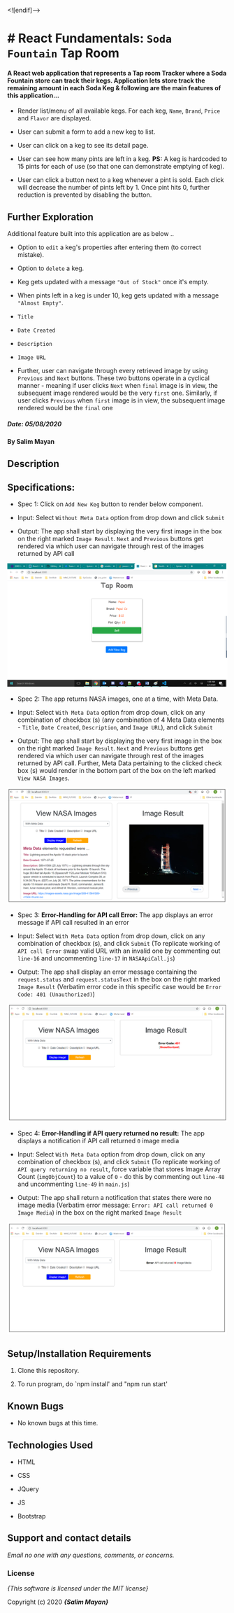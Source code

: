 <![endif]-->

# # React Fundamentals: `Soda Fountain` Tap Room

#### A React web application that represents a Tap room Tracker where a Soda Fountain store can track their kegs. Application lets store track the remaining amount in each Soda Keg & following are the main features of this application...

- Render list/menu of all available kegs. For each keg, `Name`,  `Brand`,  `Price`  and  `Flavor`  are displayed.

-  User can submit a form to add a new keg to list.

-  User can click on a keg to see its detail page.

-  User can see how many pints are left in a keg. **PS:**  A keg is hardcoded to 15 pints for each of use (so that one can demonstrate emptying of keg).

-  User can click a button next to a keg whenever a pint is sold. Each click will decrease the number of pints left by 1. Once pint hits 0, further reduction is prevented by disabling the button.

## Further Exploration

Additional feature built into this application are as below ..

-  Option to `edit` a keg's properties after entering them (to correct mistake).

-  Option to `delete` a keg.

-  Keg gets updated with a message `"Out of Stock"` once it's empty.

-  When pints left in a keg is under 10, keg gets updated with a message `"Almost Empty"`.

+ `Title`

+ `Date Created`

+ `Description`

+ `Image URL`

- Further, user can navigate through every retrieved image by using `Previous` and `Next` buttons. These two buttons operate in a cyclical manner - meaning if user clicks `Next` when `final` image is in view, the subsequent image rendered would be the very `first` one. Similarly, if user clicks `Previous` when `first` image is in view, the subsequent image rendered would be the `final` one

##### Date: **05/08/2020**

#### By **Salim Mayan**

## Description

## Specifications:

* Spec 1: Click on `Add New Keg` button to render below component.

+ Input: Select `Without Meta Data` option from drop down and click `Submit`

+ Output: The app shall start by displaying the very first image in the box on the right marked `Image Result`. `Next` and `Previous` buttons get rendered via which user can navigate through rest of the images returned by API call

![alt text](https://github.com/Rekjal/projTapRoom/blob/master/src/img/Tap_Room_with_1_Keg.png)

* Spec 2: The app returns NASA images, one at a time, with Meta Data.

+ Input: Select `With Meta Data` option from drop down, click on any combination of checkbox (s) (any combination of 4 Meta Data elements - `Title`, `Date Created`, `Description`, and `Image URL`), and click `Submit`

+ Output: The app shall start by displaying the very first image in the box on the right marked `Image Result`. `Next` and `Previous` buttons get rendered via which user can navigate through rest of the images returned by API call. Further, Meta Data pertaining to the clicked check box (s) would render in the bottom part of the box on the left marked `View NASA Images`.

![alt text](https://github.com/Rekjal/asynchAPInASAImageProject/blob/master/img/withMetaData.png)

* Spec 3: **Error-Handling for API call Error:** The app displays an error message if API call resulted in an error

+ Input: Select `With Meta Data` option from drop down, click on any combination of checkbox (s), and click `Submit` (To replicate working of `API call Error` swap valid URL with an invalid one by commenting out `line-16` and uncommenting `line-17` in `NASAApiCall.js`)

+ Output: The app shall display an error message containing the `request.status` and `request.statusText` in the box on the right marked `Image Result` (Verbatim error code in this specific case would be `Error Code: 401 (Unauthorized)`)

![alt text](https://github.com/Rekjal/asynchAPInASAImageProject/blob/master/img/errorHandlingForApiCallError.png)

* Spec 4: **Error-Handling if API query returned no result:** The app displays a notification if API call returned `0` image media

+ Input: Select `With Meta Data` option from drop down, click on any combination of checkbox (s), and click `Submit` (To replicate working of `API query returning no result`, force variable that stores Image Array Count (`imgObjCount`) to a value of `0` - do this by commenting out `line-48` and uncommenting `line-49` in `main.js`)

+ Output: The app shall return a notification that states there were no image media (Verbatim error message: `Error: API call returned 0 Image Media`) in the box on the right marked `Image Result`

![alt text](https://github.com/Rekjal/asynchAPInASAImageProject/blob/master/img/errorHandlingIfApiQueryReturnedNoResult.png)

## Setup/Installation Requirements

1. Clone this repository.

2. To run program, do `npm install' and "npm run start'

## Known Bugs

* No known bugs at this time.

## Technologies Used

* HTML

* CSS

* JQuery

* JS

* Bootstrap

## Support and contact details

_Email no one with any questions, comments, or concerns._

### License

*{This software is licensed under the MIT license}*

Copyright (c) 2020 **_{Salim Mayan}_**
